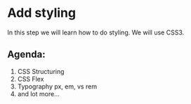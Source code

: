 # Add styling
In this step we will learn how to do styling. We will use CSS3.


## Agenda:
1) CSS Structuring
2) CSS Flex
3) Typography px, em, vs rem
4) and lot more...